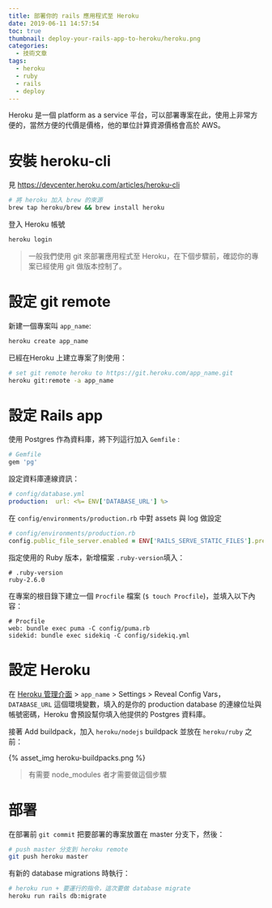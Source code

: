 ```yaml
---
title: 部署你的 rails 應用程式至 Heroku
date: 2019-06-11 14:57:54
toc: true
thumbnail: deploy-your-rails-app-to-heroku/heroku.png
categories:
  - 技術文章
tags:
  - heroku
  - ruby
  - rails
  - deploy
---
```


Heroku 是一個 platform as a service 平台，可以部署專案在此，使用上非常方便的，當然方便的代價是價格，他的單位計算資源價格會高於 AWS。

# 安裝 heroku-cli

見 <https://devcenter.heroku.com/articles/heroku-cli>

```sh
# 將 heroku 加入 brew 的來源
brew tap heroku/brew && brew install heroku
```

<!-- more -->

登入 Heroku 帳號

```sh
heroku login
```

> 一般我們使用 git 來部署應用程式至 Heroku，在下個步驟前，確認你的專案已經使用 git 做版本控制了。

# 設定 git remote

新建一個專案叫 `app_name`:

```sh
heroku create app_name
```

已經在Heroku 上建立專案了則使用：

```sh
# set git remote heroku to https://git.heroku.com/app_name.git
heroku git:remote -a app_name
```

# 設定 Rails app

使用 Postgres 作為資料庫，將下列這行加入 `Gemfile` :

```ruby
# Gemfile
gem 'pg'
```

設定資料庫連線資訊：

```yml
# config/database.yml
production:  url: <%= ENV['DATABASE_URL'] %>
```

在 `config/environments/production.rb` 中對 assets 與 log 做設定

```ruby
# config/environments/production.rb
config.public_file_server.enabled = ENV['RAILS_SERVE_STATIC_FILES'].present?if ENV["RAILS_LOG_TO_STDOUT"].present?  logger           = ActiveSupport::Logger.new(STDOUT)  logger.formatter = config.log_formatter  config.logger = ActiveSupport::TaggedLogging.new(logger)end
```

指定使用的 Ruby 版本，新增檔案 `.ruby-version`填入：

```
# .ruby-version
ruby-2.6.0
```

在專案的根目錄下建立一個 `Procfile` 檔案 (`$ touch Procfile`)，並填入以下內容：

```procfile
# Procfile
web: bundle exec puma -C config/puma.rb
sidekid: bundle exec sidekiq -C config/sidekiq.yml
```

# 設定 Heroku

在 [Heroku 管理介面](https://dashboard.heroku.com/apps/) > `app_name` > Settings > Reveal Config Vars，`DATABASE_URL` 這個環境變數，填入的是你的 production database 的連線位址與帳號密碼，Heroku 會預設幫你填入他提供的 Postgres 資料庫。

接著 Add buildpack，加入 `heroku/nodejs` buildpack 並放在 `heroku/ruby` 之前：

{% asset_img heroku-buildpacks.png %}

> 有需要 node_modules 者才需要做這個步驟

# 部署

在部署前 `git commit` 把要部署的專案放置在 master 分支下，然後：

```sh
# push master 分支到 heroku remote
git push heroku master
```

有新的 database migrations 時執行：

```sh
# heroku run + 要運行的指令，這次要做 database migrate
heroku run rails db:migrate
```
